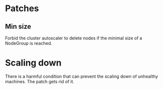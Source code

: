 # Patches

## Min size
Forbid the cluster autoscaler to delete nodes if the minimal size of a NodeGroup is reached.

# Scaling down
There is a harmful condition that can prevent the scaling down of unhealthy machines. The patch gets rid of it.
